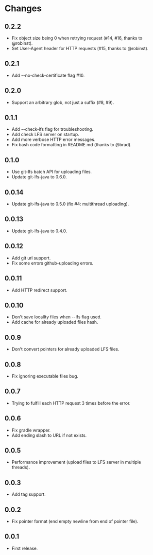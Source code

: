# Changes

## 0.2.2

 * Fix object size being 0 when retrying request (#14, #16, thanks to @robinst).
 * Set User-Agent header for HTTP requests (#15, thanks to @robinst).

## 0.2.1

 * Add --no-check-certificate flag #10.

## 0.2.0

 * Support an arbitrary glob, not just a suffix (#8, #9).

## 0.1.1

 * Add --check-lfs flag for troubleshooting.
 * Add check LFS server on startup.
 * Add more verbose HTTP error messages.
 * Fix bash code formatting in README.md (thanks to @brad).

## 0.1.0

 * Use git-lfs batch API for uploading files.
 * Update git-lfs-java to 0.6.0.

## 0.0.14

 * Update git-lfs-java to 0.5.0 (fix #4: multithread uploading).

## 0.0.13

 * Update git-lfs-java to 0.4.0.

## 0.0.12

 * Add git url support.
 * Fix some errors github-uploading errors.

## 0.0.11

 * Add HTTP redirect support.

## 0.0.10

 * Don't save locallty files when --lfs flag used.
 * Add cache for already uploaded files hash.

## 0.0.9

 * Don't convert pointers for already uploaded LFS files.

## 0.0.8

 * Fix ignoring executable files bug.

## 0.0.7

 * Trying to fulfill each HTTP request 3 times before the error.

## 0.0.6

 * Fix gradle wrapper.
 * Add ending slash to URL if not exists.

## 0.0.5

 * Performance improvement (upload files to LFS server in multiple threads).

## 0.0.3

 * Add tag support.

## 0.0.2

 * Fix pointer format (end empty newline from end of pointer file).

## 0.0.1

 * First release.

